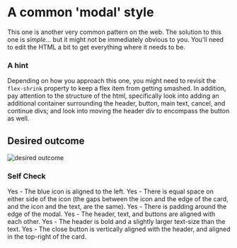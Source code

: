 # A common 'modal' style
This one is another very common pattern on the web. The solution to this one is _simple_... but it might not be immediately obvious to you. You'll need to edit the HTML a bit to get everything where it needs to be.

### A hint
Depending on how you approach this one, you might need to revisit the `flex-shrink` property to keep a flex item from getting smashed. In addition, pay attention to the structure of the html, specifically look into adding an additional container surrounding the header, button, main text, cancel, and continue divs; and look into moving the header div to encompass the button as well.

## Desired outcome

![desired outcome](./desired-outcome.png)

### Self Check

Yes - The blue icon is aligned to the left.
Yes - There is equal space on either side of the icon (the gaps between the icon and the edge of the card, and the icon and the text, are the same).
Yes - There is padding around the edge of the modal.
Yes - The header, text, and buttons are aligned with each other.
Yes - The header is bold and a slightly larger text-size than the text.
Yes - The close button is vertically aligned with the header, and aligned in the top-right of the card.
